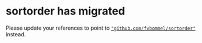 # sortorder has migrated

Please update your references to point to [`"github.com/fvbommel/sortorder"`](https://github.com/fvbommel/sortorder) instead.
